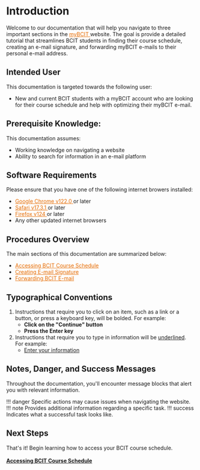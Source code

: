 # Introduction
Welcome to our documentation that will help you navigate to three important sections in the <a href = "https://my.bcit.ca/" style = "color: #e66b00"> myBCIT </a>
 website. The goal is provide a detailed tutorial that streamlines BCIT students in 
finding their course schedule, creating an e-mail signature, and forwarding myBCIT e-mails to their personal e-mail 
address.

## Intended User
This documentation is targeted towards the following user:

* New and current BCIT students with a myBCIT account who are looking for their course schedule and help with 
  optimizing their myBCIT e-mail.

## Prerequisite Knowledge:
This documentation assumes:

* Working knowledge on navigating a website
* Ability to search for information in an e-mail platform


## Software Requirements
Please ensure that you have one of the following internet browers installed:

* <a href = "https://www.google.com/intl/en_ca/chrome/" style = "color: #e66b00"> Google Chrome v122.0 </a> or later
* <a href = "https://www.apple.com/ca/safari/" style = "color: #e66b00"> Safari v17.3.1 </a> or later
* <a href = "https://www.mozilla.org/en-CA/firefox/new/" style = "color: #e66b00"> Firefox v124 </a> or later
* Any other updated internet browsers

## Procedures Overview
The main sections of this documentation are summarized below:

* <a href = "task1" style = "color: #e66b00"> Accessing BCIT Course Schedule </a>
* <a href = "task2" style = "color: #e66b00"> Creating E-mail Signature </a>
* <a href = "task3" style = "color: #e66b00"> Forwarding BCIT E-mail </a>

## Typographical Conventions

1. Instructions that require you to click on an item, such as a link or a button, or press a keyboard key, will be 
   bolded.  For 
   example: 
    - **Click on the "Continue" button**
    - **Press the Enter key**
2. Instructions that require you to type in information will be <u>underlined</u>. For example:
    - <u>Enter your information</u>

## Notes, Danger, and Success Messages
Throughout the documentation, you'll encounter message blocks that alert you with relevant information.

!!! danger
    Specific actions may cause issues when navigating the website.
!!! note
    Provides additional information regarding a specific task.
!!! success
    Indicates what a successful task looks like.

## Next Steps
That's it! Begin learning how to access your BCIT course schedule.
<br>
<br>
[**Accessing BCIT Course Schedule**](task1.md)